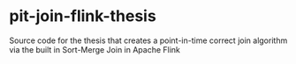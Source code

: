 # pit-join-flink-thesis
Source code for the thesis that creates a point-in-time correct join algorithm via the built in Sort-Merge Join in Apache Flink
